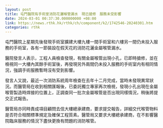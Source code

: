 ```yaml
---
layout: post
title: 屯門醫院有手術室消防花灑喉管漏水　現已搶修　服務未受影響
date: 2024-03-01 00:37:30.000000000 +08:00
link: https://news.rthk.hk/rthk/ch/component/k2/1742546-20240301.htm
categories: rthk
---
```


屯門醫院上星期先後發現手術室擴建大樓九樓一間手術室和六樓另一間仍未投入服務的手術室，各有一節裝設在假天花的消防花灑金屬喉管漏水。

醫院發言人表示，工程人員檢查發現，有關金屬喉管出現小孔，已即時搶修，並在檢視同一大樓內其餘手術室後，再發現另外兩間仍未投入服務的手術室内有相同情況，強調手術服務暫時沒有受到影響。

發言人又說，最近一次消防系統周年檢查在去年十二月完成，當時未發現異常狀況。而醫管局在收到相關匯報後，已委託獨立專家再次檢視，發現小孔出現在金屬喉管製造時焊接的位置上，正調查同一批次金屬喉管是否出現同樣情況，稍後將提交正式報告。

醫管局亦同時責成項目顧問去信大樓總承建商，要求提交報告，詳細交代喉管物料是否符合相關標準規定及確保工程質素。醫管局又要求大樓總承建商，在不影響醫院臨床服務的情況下盡快更換有問題的消防喉管。
